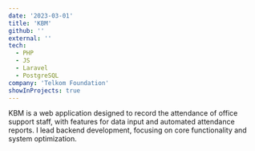 ```yaml
---
date: '2023-03-01'
title: 'KBM'
github: ''
external: ''
tech:
  - PHP
  - JS
  - Laravel
  - PostgreSQL
company: 'Telkom Foundation'
showInProjects: true
---
```


KBM is a web application designed to record the attendance of office support staff, with features for data input and automated attendance reports. I lead backend development, focusing on core functionality and system optimization.
